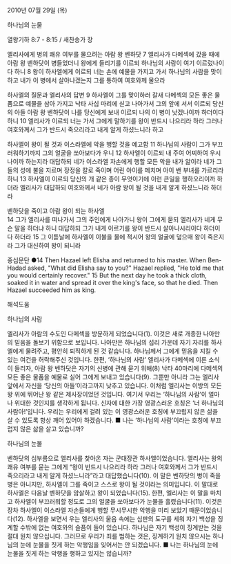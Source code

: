 2010년 07월 29일 (목)

하나님의 눈물



열왕기하 8:7 - 8:15 / 새찬송가  장


엘리사에게 병의 쾌유 여부를 물으려는 아람 왕 벤하닷 
7 엘리사가 다메섹에 갔을 때에 아람 왕 벤하닷이 병들었더니 왕에게 들리기를 이르되 하나님의 사람이 여기 이르렀나이다 하니 8 왕이 하사엘에게 이르되 너는 손에 예물을 가지고 가서 하나님의 사람을 맞이하고 내가 이 병에서 살아나겠는지 그를 통하여 여호와께 물으라  

하사엘의 질문과 엘리사의 답변 
9 하사엘이 그를 맞이하러 갈새 다메섹의 모든 좋은 물품으로 예물을 삼아 가지고 낙타 사십 마리에 싣고 나아가서 그의 앞에 서서 이르되 당신의 아들 아람 왕 벤하닷이 나를 당신에게 보내 이르되 나의 이 병이 낫겠나이까 하더이다 하니 10 엘리사가 이르되 너는 가서 그에게 말하기를 왕이 반드시 나으리라 하라 그러나 여호와께서 그가 반드시 죽으리라고 내게 알게 하셨느니라 하고  

하사엘이 왕이 될 것과 이스라엘에 악을 행할 것을 예고함 
11 하나님의 사람이 그가 부끄러워하기까지 그의 얼굴을 쏘아보다가 우니 12 하사엘이 이르되 내 주여 어찌하여 우시나이까 하는지라 대답하되 네가 이스라엘 자손에게 행할 모든 악을 내가 앎이라 네가 그들의 성에 불을 지르며 장정을 칼로 죽이며 어린 아이를 메치며 아이 밴 부녀를 가르리라 하니 13 하사엘이 이르되 당신의 개 같은 종이 무엇이기에 이런 큰일을 행하오리이까 하더라 엘리사가 대답하되 여호와께서 네가 아람 왕이 될 것을 내게 알게 하셨느니라 하더라  

벤하닷을 죽이고 아람 왕이 되는 하사엘  
14 그가 엘리사를 떠나가서 그의 주인에게 나아가니 왕이 그에게 묻되 엘리사가 
네게 무슨 말을 하더냐 하니 대답하되 그가 내게 이르기를 왕이 반드시 살아나시리이다 하더이다 하더라 15 그 이튿날에 하사엘이 이불을 물에 적시어 왕의 얼굴에 덮으매 왕이 죽은지라 그가 대신하여 왕이 되니라  

중심문단 ●14 Then Hazael left Elisha and returned to his master. When Ben-Hadad asked, "What did Elisha say to you?" Hazael replied, "He told me that you would certainly recover." 15 But the next day he took a thick cloth, soaked it in water and spread it over the king's face, so that he died. Then Hazael succeeded him as king.

해석도움





하나님의 사람  

엘리사가 아람의 수도인 다메섹을 방문하게 되었습니다(1). 이것은 새로 개종한 나아만의 믿음을 돌보기 위함으로 보입니다. 나아만은 하나님의 섭리 가운데 자기 자리를 하사엘에게 물려주고, 평안히 퇴직하게 된 것 같습니다. 하나님께서 그에게 믿음을 지킬 수 있는 여건을 허락해주신 것입니다. 한편, ‘하나님의 사람’ 엘리사가 다메섹에 이른 소식이 들리자, 아람 왕 벤하닷은 자기의 신병에 관해 묻기 위해(8) 낙타 40마리에 다메섹의 모든 좋은 물품을 예물로 실어 그에게 보내고 있습니다(9). 그뿐만 아니라 그는 엘리사 앞에서 자신을 ‘당신의 아들’이라고까지 낮추고 있습니다. 이처럼 엘리사는 이방의 모든 왕 위에 뛰어난 왕 같은 제사장이었던 것입니다. 여기서 우리는 ‘하나님의 사람’이 얼마나 위대한 것인지를 생각하게 됩니다. 신자에 대한 가장 영광스러운 호칭은 ‘너 하나님의 사람아!’입니다. 우리는 우리에게 걸려 있는 이 영광스러운 호칭에 부끄럽지 않은 삶을 살 수 있도록 항상 깨어 있어야 하겠습니다. 
■ 나는 ‘하나님의 사람’이라는 호칭에 부끄럽지 않은 삶을 살고 있습니까?  

하나님의 눈물  

벤하닷의 심부름으로 엘리사를 찾아온 자는 군대장관 하사엘이었습니다. 엘리사는 왕의 쾌유 여부를 묻는 그에게 “왕이 반드시 나으리라 하라 그러나 여호와께서 그가 반드시 죽으리라고 내게 알게 하셨느니라”라고 대답했습니다(10). 이 말은 벤하닷의 병이 죽을 병은 아니지만, 하사엘이 그를 죽이고 스스로 왕이 될 것이라는 의미입니다. 이 말대로 하사엘은 다음날 벤하닷을 암살하고 왕이 되었습니다(15). 한편, 엘리사는 이 말을 마치고 하사엘이 부끄러워할 정도로 그의 얼굴을 쏘아보다가 눈물을 흘렸습니다(11). 이것은 장차 하사엘이 이스라엘 자손들에게 행할 무시무시한 악행을 미리 보았기 때문이었습니다(12). 하사엘을 보면서 우는 엘리사의 울음 속에는 심판의 도구를 세워 자기 백성을 징계할 수밖에 없는 여호와의 슬픔이 들어 있습니다. 하나님은 자기 백성이 징계받는 것을 절대 원치 않으십니다. 그러므로 우리가 죄를 범하는 것은, 징계하기 원치 않으시는 하나님의 눈에 눈물을 짓게 하는 악행임을 잊어서는 안 되겠습니다. 
■ 나는 하나님의 눈에 눈물을 짓게 하는 악행을 행하고 있지는 않습니까?